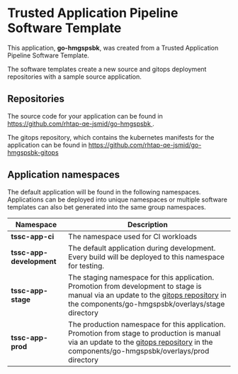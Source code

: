 # Trusted Application Pipeline Software Template

This application, **go-hmgspsbk**, was created from a Trusted Application Pipeline Software Template.

The software templates create a new source and gitops deployment repositories with a sample source application. 

## Repositories

The source code for your application can be found in [https://github.com/rhtap-qe-jsmid/go-hmgspsbk ](https://github.com/rhtap-qe-jsmid/go-hmgspsbk ).
 
The gitops repository, which contains the kubernetes manifests for the application can be found in 
[https://github.com/rhtap-qe-jsmid/go-hmgspsbk-gitops ](https://github.com/rhtap-qe-jsmid/go-hmgspsbk-gitops ) 

## Application namespaces 

The default application will be found in the following namespaces. Applications can be deployed into unique namespaces or multiple software templates can also bet generated into the same group namespaces.  

|  Namespace   |  Description   |  
| -------- | -------- |
| **tssc-app-ci** | The namespace used for CI workloads |
| **tssc-app-development** | The default application during development. Every build will be deployed to this namespace for testing. |
| **tssc-app-stage** | The staging namespace for this application. Promotion from development to stage is manual via an update to the [gitops repository](https://github.com/rhtap-qe-jsmid/go-hmgspsbk-gitops ) in the components/go-hmgspsbk/overlays/stage directory |
| **tssc-app-prod** | The production namespace for this application. Promotion from stage to production is manual via an update to the [gitops repository](https://github.com/rhtap-qe-jsmid/go-hmgspsbk-gitops ) in the components/go-hmgspsbk/overlays/prod directory |